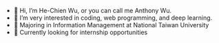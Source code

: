 - 👋 Hi, I’m He-Chien Wu, or you can call me Anthony Wu.
- 👀 I’m very interested in coding, web programming, and deep learning.
- 🌱 Majoring in Information Management at National Taiwan University
- 💞️ Currently looking for internship opportunities

<!---
AnthonyWu1121/AnthonyWu1121 is a ✨ special ✨ repository because its `README.md` (this file) appears on your GitHub profile.
You can click the Preview link to take a look at your changes.
--->
